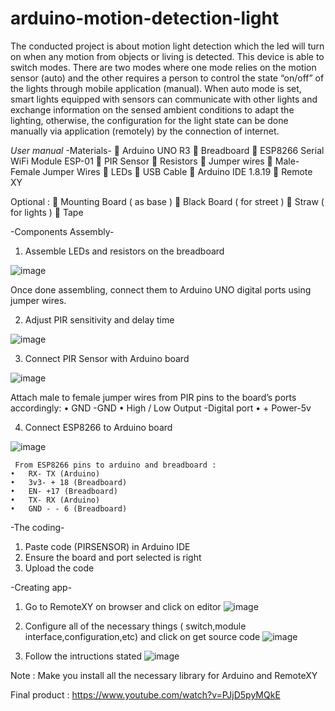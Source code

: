 # arduino-motion-detection-light
The conducted project is about motion light detection which the led will turn on when any motion from objects or living is detected.
This device is able to switch modes. There are two modes where one mode relies on the motion sensor (auto) and the other requires a person to control the state “on/off” of the lights through mobile application (manual). When auto mode is set, smart lights equipped with sensors can communicate with other lights and exchange information on the sensed ambient conditions to adapt the lighting, otherwise, the configuration for the light state can be done manually via application (remotely) by the connection of internet.

*User manual*
-Materials-
	Arduino UNO R3
	Breadboard
	ESP8266 Serial WiFi Module ESP-01
	PIR Sensor
	Resistors
	Jumper wires
	Male-Female Jumper Wires
	LEDs
	USB Cable
	Arduino IDE 1.8.19
	Remote XY

Optional :
	Mounting Board ( as base )
	Black Board ( for street )
	Straw ( for lights )
	Tape

-Components Assembly-

1.	Assemble LEDs and resistors on the breadboard
   
   ![image](https://github.com/bluemiu07/arduino-motion-detection-light/assets/101344093/9983aebe-5be1-4d34-88ba-c632f25d2046)
   
   Once done assembling, connect them to Arduino UNO digital ports using jumper wires.

2.	Adjust PIR sensitivity and delay time
   
   ![image](https://github.com/bluemiu07/arduino-motion-detection-light/assets/101344093/d73e0a84-b2a1-43e3-96cb-1a8cd5bf395e)

3.	Connect PIR Sensor with Arduino board
   
   ![image](https://github.com/bluemiu07/arduino-motion-detection-light/assets/101344093/20e3dafa-3d1e-4f98-a081-b628b997bd41)
   
  Attach male to female jumper wires from PIR pins to the board’s ports accordingly:
  •	GND -GND
  •	High / Low Output -Digital port
  •	+ Power-5v

4.	Connect ESP8266 to Arduino board
   
   ![image](https://github.com/bluemiu07/arduino-motion-detection-light/assets/101344093/08dbb9bb-ecc3-42d0-b90c-504bef8f10de)
   
  	 From ESP8266 pins to arduino and breadboard :
    •	RX- TX (Arduino)
    •	3v3- + 18 (Breadboard)
    •	EN- +17 (Breadboard)
    •	TX- RX (Arduino)
    •	GND	- - 6 (Breadboard)

 -The coding-
 1. Paste code (PIRSENSOR) in Arduino IDE
 2. Ensure the board and port selected is right
 3. Upload the code

 -Creating app-
 1.	Go to RemoteXY on browser and click on editor
    ![image](https://github.com/bluemiu07/arduino-motion-detection-light/assets/101344093/24887243-3d36-4ba0-971f-8b2d11c1a1bd)

 2.	Configure all of the necessary things ( switch,module interface,configuration,etc) and click on get source code
   ![image](https://github.com/bluemiu07/arduino-motion-detection-light/assets/101344093/6f2e6da9-dad6-4b1e-aa20-8141b13928d8)

 3.	Follow the intructions stated
    ![image](https://github.com/bluemiu07/arduino-motion-detection-light/assets/101344093/327338f5-bf2c-40b8-9401-94731d983947)


Note : Make you install all the necessary library for Arduino and RemoteXY

Final product : https://www.youtube.com/watch?v=PJjD5pyMQkE
   
